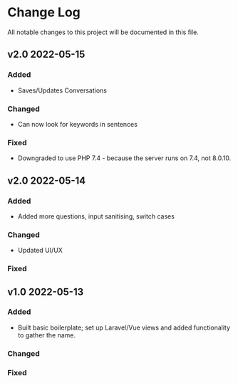 # Change Log
All notable changes to this project will be documented in this file.

## v2.0 2022-05-15
 
### Added
- Saves/Updates Conversations
 
### Changed
- Can now look for keywords in sentences
 
### Fixed
- Downgraded to use PHP 7.4 - because the server runs on 7.4, not 8.0.10.

## v2.0 2022-05-14
 
### Added
- Added more questions, input sanitising, switch cases
 
### Changed
- Updated UI/UX
 
### Fixed

## v1.0 2022-05-13
 
### Added
- Built basic boilerplate; set up Laravel/Vue views and added functionality to gather the name.
 
### Changed
 
### Fixed
